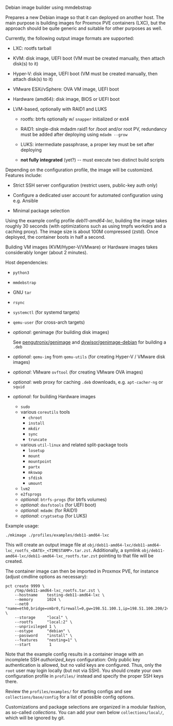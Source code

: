 Debian image builder using mmdebstrap

Prepares a new Debian image so that it can deployed on another host.
The main purpose is building images for Proxmox PVE containers (LXC),
but the approach should be quite generic and suitable for other purposes as well.

Currently, the following output image formats are supported:

  - LXC: rootfs tarball

  - KVM: disk image, UEFI boot
    (VM must be created manually, then attach disk(s) to it)

  - Hyper-V: disk image, UEFI boot
    (VM must be created manually, then attach disk(s) to it)

  - VMware ESXi/vSphere: OVA VM image, UEFI boot

  - Hardware (amd64): disk image, BIOS or UEFI boot

  - LVM-based, optionally with RAID1 and LUKS

      - rootfs: btrfs optionally w/ ``snapper`` initialized or ext4

      - RAID1: single-disk mdadm raid1 for /boot and/or root PV,
        redundancy must be added after deploying using ``mdadm --grow``

      - LUKS: intermediate passphrase,
        a proper key must be set after deploying

    - **not fully integrated** (yet?) -- must execute two distinct build scripts

Depending on the configuration profile, the image will be customized.
Features include:

  - Strict SSH server configuration
    (restrict users, public-key auth only)

  - Configure a dedicated user account for automated configuration
    using e.g. Ansible

  - Minimal package selection

Using the example config profile *deb11-amd64-lxc*,
building the image takes roughly 30 seconds
(with optimizations such as using tmpfs workdirs and a caching proxy).
The image size is about 100M compressed (zstd).
Once deployed, the container boots in half a second.

Building VM images (KVM/Hyper-V/VMware) or Hardware images takes considerably longer (about 2 minutes).


Host dependencies:

  - ``python3``
  - ``mmdebstrap``
  - GNU ``tar``
  - ``rsync``
  - ``systemctl`` (for systemd targets)
  - ``qemu-user`` (for cross-arch targets)
  - *optional*: genimage (for building disk images)

    See [pengutronix/genimage](https://github.com/pengutronix/genimage)
    and [dywisor/genimage-debian](https://github.com/dywisor/genimage-debian/tree/debian/stable/debian) for building a ``.deb``
  - *optional*: ``qemu-img`` from ``qemu-utils``
    (for creating Hyper-V / VMware disk images)
  - *optional*: VMware ``ovftool`` (for creating VMware OVA images)
  - *optional*: web proxy for caching ``.deb`` downloads, e.g. ``apt-cacher-ng`` or ``squid``
  - *optional*: for building Hardware images
    - ``sudo``
    - various ``coreutils`` tools
      - ``chroot``
      - ``install``
      - ``mkdir``
      - ``sync``
      - ``truncate``
    - various ``util-linux`` and related split-package tools
      - ``losetup``
      - ``mount``
      - ``mountpoint``
      - ``partx``
      - ``mkswap``
      - ``sfdisk``
      - ``umount``
    - ``lvm2``
    - ``e2fsprogs``
    - *optional*: ``btrfs-progs`` (for btrfs volumes)
    - *optional*: ``dosfstools`` (for UEFI boot)
    - *optional*: ``mdadm``: (for RAID1)
    - *optional*: ``cryptsetup`` (for LUKS)

Example usage:

```
./mkimage ./profiles/examples/deb11-amd64-lxc
```

This will create an output image file at
``obj/deb11-amd64-lxc/deb11-amd64-lxc_rootfs_<DATE>_<TIMESTAMP>.tar.zst``.
Additionally, a symlink ``obj/deb11-amd64-lxc/deb11-amd64-lxc_rootfs.tar.zst``
pointing to that file will be created.

The container image can then be imported in Proxmox PVE, for instance
(adjust cmdline options as necessary):

```
pct create 9999 \
    /tmp/deb11-amd64-lxc_rootfs.tar.zst \
    --hostname    testing-deb11-amd64-lxc \
    --memory      1024 \
    --net0        "name=eth0,bridge=vmbr0,firewall=0,gw=198.51.100.1,ip=198.51.100.200/24,tag=10,type=veth" \
    --storage     "local" \
    --rootfs      "local:2" \
    --unprivileged 1 \
    --ostype      "debian" \
    --password    "install" \
    --features    "nesting=1" \
    --start        1
```

Note that the example config results in a container image
with an incomplete SSH *authorized_keys* configuration:
Only public key authentication is allowed, but no valid keys are configured.
Thus, only the ``root`` user may login locally (but not via SSH).
You should create your own configuration profile in ``profiles/`` instead
and specify the proper SSH keys there.

Review the ``profiles/examples/`` for starting configs
and see ``collections/base/config`` for a list of possible config options.

Customizations and package selections are organized in a modular fashion,
as so-called *collections*. You can add your own below ``collections/local/``,
which will be ignored by git.
